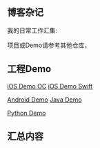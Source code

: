 ## 博客杂记


我的日常工作汇集:

项目或Demo请参考其他仓库，

## 工程Demo

[iOS Demo OC]()
[iOS Demo Swift]()

[Android Demo]()
[Java Demo]()


[Python Demo]()



## 汇总内容






